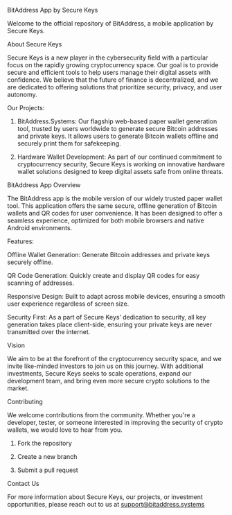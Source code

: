 BitAddress App by Secure Keys

Welcome to the official repository of BitAddress, a mobile application by Secure Keys.

About Secure Keys

Secure Keys is a new player in the cybersecurity field with a particular focus on the rapidly growing cryptocurrency space. Our goal is to provide secure and efficient tools to help users manage their digital assets with confidence. We believe that the future of finance is decentralized, and we are dedicated to offering solutions that prioritize security, privacy, and user autonomy.

Our Projects:

1. BitAddress.Systems: Our flagship web-based paper wallet generation tool, trusted by users worldwide to generate secure Bitcoin addresses and private keys. It allows users to generate Bitcoin wallets offline and securely print them for safekeeping.


2. Hardware Wallet Development: As part of our continued commitment to cryptocurrency security, Secure Keys is working on innovative hardware wallet solutions designed to keep digital assets safe from online threats.



BitAddress App Overview

The BitAddress app is the mobile version of our widely trusted paper wallet tool. This application offers the same secure, offline generation of Bitcoin wallets and QR codes for user convenience. It has been designed to offer a seamless experience, optimized for both mobile browsers and native Android environments.

Features:

Offline Wallet Generation: Generate Bitcoin addresses and private keys securely offline.

QR Code Generation: Quickly create and display QR codes for easy scanning of addresses.

Responsive Design: Built to adapt across mobile devices, ensuring a smooth user experience regardless of screen size.

Security First: As a part of Secure Keys’ dedication to security, all key generation takes place client-side, ensuring your private keys are never transmitted over the internet.


Vision

We aim to be at the forefront of the cryptocurrency security space, and we invite like-minded investors to join us on this journey. With additional investments, Secure Keys seeks to scale operations, expand our development team, and bring even more secure crypto solutions to the market.


Contributing

We welcome contributions from the community. Whether you're a developer, tester, or someone interested in improving the security of crypto wallets, we would love to hear from you.

1. Fork the repository


2. Create a new branch


3. Submit a pull request



Contact Us

For more information about Secure Keys, our projects, or investment opportunities, please reach out to us at support@bitaddress.systems 
